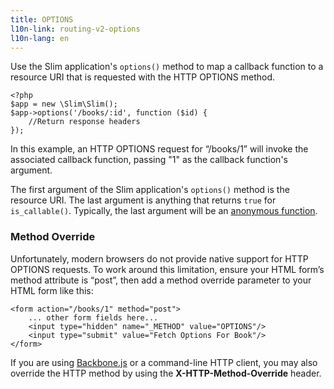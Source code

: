 ```yaml
---
title: OPTIONS
l10n-link: routing-v2-options
l10n-lang: en
---
```

Use the Slim application's `options()` method to map a callback function to a resource URI that is requested with
the HTTP OPTIONS method.

    <?php
    $app = new \Slim\Slim();
    $app->options('/books/:id', function ($id) {
        //Return response headers
    });

In this example, an HTTP OPTIONS request for “/books/1” will invoke the associated callback function, passing "1" as
the callback function's argument.

The first argument of the Slim application's `options()` method is the resource URI. The last argument is anything that
returns `true` for `is_callable()`. Typically, the last argument will be an [anonymous function][anon-func].

### Method Override

Unfortunately, modern browsers do not provide native support for HTTP OPTIONS requests. To work around this limitation,
ensure your HTML form’s method attribute is “post”, then add a method override parameter to your HTML form like this:

    <form action="/books/1" method="post">
        ... other form fields here...
        <input type="hidden" name="_METHOD" value="OPTIONS"/>
        <input type="submit" value="Fetch Options For Book"/>
    </form>

If you are using [Backbone.js][backbone] or a command-line HTTP client, you may also override the HTTP method by
using the **X-HTTP-Method-Override** header.

[anon-func]: http://php.net/manual/en/functions.anonymous.php
[backbone]: http://documentcloud.github.com/backbone/
